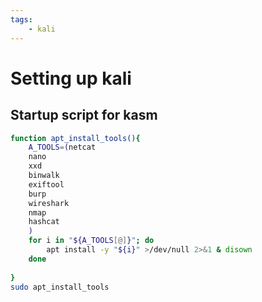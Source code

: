 ```yaml
---
tags:
	- kali
---
```


# Setting up kali

## Startup script for kasm

```sh
function apt_install_tools(){
	A_TOOLS=(netcat
    nano
    xxd
    binwalk
	exiftool 
	burp  
	wireshark 
	nmap 
	hashcat
	)
    for i in "${A_TOOLS[@]}"; do
        apt install -y "${i}" >/dev/null 2>&1 & disown
    done
	
}
sudo apt_install_tools
```
